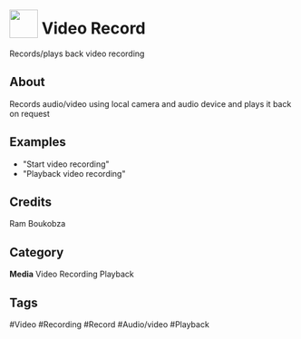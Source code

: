 # <img src="https://raw.githack.com/FortAwesome/Font-Awesome/master/svgs/solid/file-video.svg" card_color="#40DBB0" width="50" height="50" style="vertical-align:bottom"/> Video Record
Records/plays back video recording

## About
Records audio/video using local camera and audio device and plays it back on request

## Examples
* "Start video recording"
* "Playback video recording"

## Credits
Ram Boukobza

## Category
**Media**
Video
Recording
Playback

## Tags
#Video
#Recording
#Record
#Audio/video
#Playback

